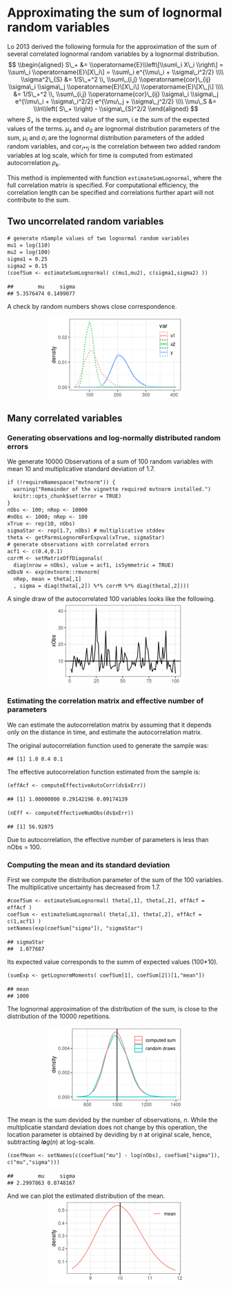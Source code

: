 Approximating the sum of lognormal random variables
===================================================

Lo 2013 derived the following formula for the approximation of the sum
of several correlated lognormal random variables by a lognormal
distribution.
$$
\\begin{aligned}
S\_+ &= \\operatorname{E}\\left\[\\sum\_i X\_i \\right\] = \\sum\_i 
\\operatorname{E}\[X\_i\] = 
\\sum\_i 
e^{\\mu\_i + \\sigma\_i^2/2}        \\\\
\\sigma^2\_{S} &= 1/S\_+^2 \\, \\sum\_{i,j}
\\operatorname{cor}\_{ij} \\sigma\_i \\sigma\_j   \\operatorname{E}\[X\_i\] 
\\operatorname{E}\[X\_j\]       \\\\ 
 &= 1/S\_+^2 \\, \\sum\_{i,j}
\\operatorname{cor}\_{ij} \\sigma\_i \\sigma\_j   e^{\\mu\_i + \\sigma\_i^2/2} 
e^{\\mu\_j + \\sigma\_j^2/2}  \\\\
\\mu\_S &= \\ln\\left( S\_+ \\right) - \\sigma\_{S}^2/2 
\\end{aligned}
$$
 where *S*<sub>+</sub> is the expected value of the sum, i.e the sum of
the expected values of the terms. *μ*<sub>*s*</sub> and
*σ*<sub>*S*</sub> are lognormal distribution parameters of the sum,
*μ*<sub>*i*</sub> and *σ*<sub>*i*</sub> are the lognormal distribution
parameters of the added random variables, and cor<sub>*i**j*</sub> is
the correlation between two added random variables at log scale, which
for time is computed from estimated autocorrelation *ρ*<sub>*k*</sub>.

This method is implemented with function `estimateSumLognormal`, where
the full correlation matrix is specified. For computational efficiency,
the correlation length can be specified and correlations further apart
will not contribute to the sum.

Two uncorrelated random variables
---------------------------------

    # generate nSample values of two lognormal random variables
    mu1 = log(110)
    mu2 = log(100)
    sigma1 = 0.25
    sigma2 = 0.15
    (coefSum <- estimateSumLognormal( c(mu1,mu2), c(sigma1,sigma2) ))

    ##        mu     sigma 
    ## 5.3576474 0.1499077

A check by random numbers shows close correspondence.

<img src="lognormalSum_files/figure-markdown_strict/densitySumTwo-1.png" style="display:block; margin: auto" />

Many correlated variables
-------------------------

### Generating observations and log-normally distributed random errors

We generate 10000 Observations of a sum of 100 random variables with
mean 10 and multiplicative standard deviation of 1.7.

    if (!requireNamespace("mvtnorm")) {
      warning("Remainder of the vignette required mvtnorm installed.")
      knitr::opts_chunk$set(error = TRUE) 
    }
    nObs <- 100; nRep <- 10000
    #nObs <- 1000; nRep <- 100
    xTrue <- rep(10, nObs)
    sigmaStar <- rep(1.7, nObs) # multiplicative stddev 
    theta <- getParmsLognormForExpval(xTrue, sigmaStar)
    # generate observations with correlated errors
    acf1 <- c(0.4,0.1)
    corrM <- setMatrixOffDiagonals(
      diag(nrow = nObs), value = acf1, isSymmetric = TRUE)
    xObsN <- exp(mvtnorm::rmvnorm(
      nRep, mean = theta[,1]
      , sigma = diag(theta[,2]) %*% corrM %*% diag(theta[,2])))

A single draw of the autocorrelated 100 variables looks like the
following.
<img src="lognormalSum_files/figure-markdown_strict/draw100-1.png" style="display:block; margin: auto" />

### Estimating the correlation matrix and effective number of parameters

We can estimate the autocorrelation matrix by assuming that it depends
only on the distance in time, and estimate the autocorrelation matrix.

The original autocorrelation function used to generate the sample was:

    ## [1] 1.0 0.4 0.1

The effective autocorrelation function estimated from the sample is:

    (effAcf <- computeEffectiveAutoCorr(ds$xErr))

    ## [1] 1.00000000 0.29142196 0.09174139

    (nEff <- computeEffectiveNumObs(ds$xErr))

    ## [1] 56.92075

Due to autocorrelation, the effective number of parameters is less than
nObs = 100.

### Computing the mean and its standard deviation

First we compute the distribution parameter of the sum of the 100
variables. The multiplicative uncertainty has decreased from 1.7.

    #coefSum <- estimateSumLognormal( theta[,1], theta[,2], effAcf = effAcf )
    coefSum <- estimateSumLognormal( theta[,1], theta[,2], effAcf = c(1,acf1) )
    setNames(exp(coefSum["sigma"]), "sigmaStar")

    ## sigmaStar 
    ##  1.077687

Its expected value corresponds to the summ of expected values (100\*10).

    (sumExp <- getLognormMoments( coefSum[1], coefSum[2])[1,"mean"])

    ## mean 
    ## 1000

The lognormal approximation of the distribution of the sum, is close to
the distribution of the 10000 repetitions.

<img src="lognormalSum_files/figure-markdown_strict/pdfSum100-1.png" style="display:block; margin: auto" />

The mean is the sum devided by the number of observations, *n*. While
the multiplicatie standard deviation does not change by this operation,
the location parameter is obtained by deviding by *n* at original scale,
hence, subtracting *l**o**g*(*n*) at log-scale.

    (coefMean <- setNames(c(coefSum["mu"] - log(nObs), coefSum["sigma"]), c("mu","sigma")))

    ##        mu     sigma 
    ## 2.2997863 0.0748167

And we can plot the estimated distribution of the mean.
<img src="lognormalSum_files/figure-markdown_strict/pdfMean-1.png" style="display:block; margin: auto" />
